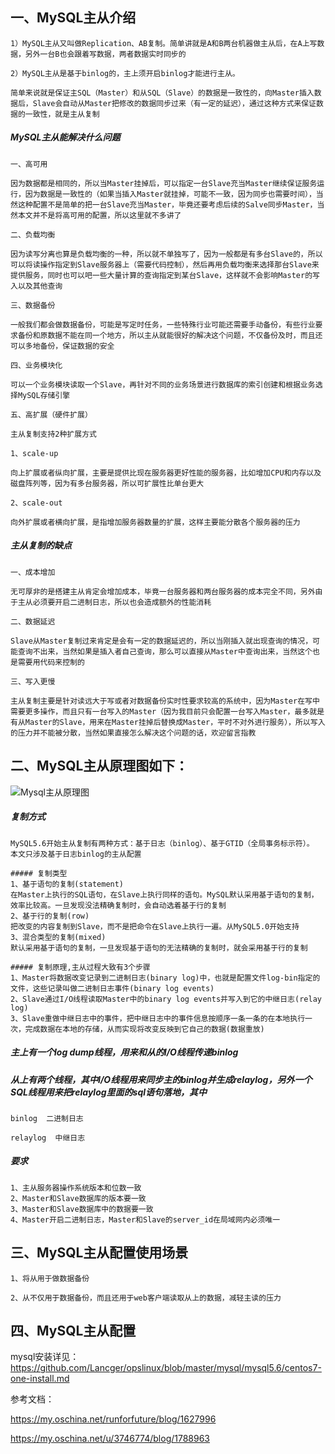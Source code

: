 ## 一、MySQL主从介绍

    1）MySQL主从又叫做Replication、AB复制。简单讲就是A和B两台机器做主从后，在A上写数据，另外一台B也会跟着写数据，两者数据实时同步的

    2）MySQL主从是基于binlog的，主上须开启binlog才能进行主从。
    
    简单来说就是保证主SQL（Master）和从SQL（Slave）的数据是一致性的，向Master插入数据后，Slave会自动从Master把修改的数据同步过来（有一定的延迟），通过这种方式来保证数据的一致性，就是主从复制
    
##### MySQL主从能解决什么问题
    
    一、高可用

    因为数据都是相同的，所以当Master挂掉后，可以指定一台Slave充当Master继续保证服务运行，因为数据是一致性的（如果当插入Master就挂掉，可能不一致，因为同步也需要时间），当然这种配置不是简单的把一台Slave充当Master，毕竟还要考虑后续的Salve同步Master，当然本文并不是将高可用的配置，所以这里就不多讲了

    二、负载均衡

    因为读写分离也算是负载均衡的一种，所以就不单独写了，因为一般都是有多台Slave的，所以可以将读操作指定到Slave服务器上（需要代码控制），然后再用负载均衡来选择那台Slave来提供服务，同时也可以吧一些大量计算的查询指定到某台Slave，这样就不会影响Master的写入以及其他查询
    
    三、数据备份

    一般我们都会做数据备份，可能是写定时任务，一些特殊行业可能还需要手动备份，有些行业要求备份和原数据不能在同一个地方，所以主从就能很好的解决这个问题，不仅备份及时，而且还可以多地备份，保证数据的安全

    四、业务模块化

    可以一个业务模块读取一个Slave，再针对不同的业务场景进行数据库的索引创建和根据业务选择MySQL存储引擎

    五、高扩展（硬件扩展）

    主从复制支持2种扩展方式

    1、scale-up

    向上扩展或者纵向扩展，主要是提供比现在服务器更好性能的服务器，比如增加CPU和内存以及磁盘阵列等，因为有多台服务器，所以可扩展性比单台更大

    2、scale-out

    向外扩展或者横向扩展，是指增加服务器数量的扩展，这样主要能分散各个服务器的压力

##### 主从复制的缺点
    
    一、成本增加

    无可厚非的是搭建主从肯定会增加成本，毕竟一台服务器和两台服务器的成本完全不同，另外由于主从必须要开启二进制日志，所以也会造成额外的性能消耗

    二、数据延迟

    Slave从Master复制过来肯定是会有一定的数据延迟的，所以当刚插入就出现查询的情况，可能查询不出来，当然如果是插入者自己查询，那么可以直接从Master中查询出来，当然这个也是需要用代码来控制的

    三、写入更慢

    主从复制主要是针对读远大于写或者对数据备份实时性要求较高的系统中，因为Master在写中需要更多操作，而且只有一台写入的Master（因为我目前只会配置一台写入Master，最多就是有从Master的Slave，用来在Master挂掉后替换成Master，平时不对外进行服务），所以写入的压力并不能被分散，当然如果直接怎么解决这个问题的话，欢迎留言指教

## 二、MySQL主从原理图如下：

  ![Mysql主从原理图](https://github.com/Lancger/opslinux/blob/master/images/mysql-ab.png)
  
   ##### 复制方式

    MySQL5.6开始主从复制有两种方式：基于日志（binlog）、基于GTID（全局事务标示符）。 
    本文只涉及基于日志binlog的主从配置
    
    ##### 复制类型
    1、基于语句的复制(statement)
    在Master上执行的SQL语句，在Slave上执行同样的语句。MySQL默认采用基于语句的复制，效率比较高。一旦发现没法精确复制时，会自动选着基于行的复制
    2、基于行的复制(row)
    把改变的内容复制到Slave，而不是把命令在Slave上执行一遍。从MySQL5.0开始支持
    3、混合类型的复制(mixed)
    默认采用基于语句的复制，一旦发现基于语句的无法精确的复制时，就会采用基于行的复制
    
    ##### 复制原理,主从过程大致有3个步骤
    1、Master将数据改变记录到二进制日志(binary log)中，也就是配置文件log-bin指定的文件，这些记录叫做二进制日志事件(binary log events) 
    2、Slave通过I/O线程读取Master中的binary log events并写入到它的中继日志(relay log) 
    3、Slave重做中继日志中的事件，把中继日志中的事件信息按顺序一条一条的在本地执行一次，完成数据在本地的存储，从而实现将改变反映到它自己的数据(数据重放)
    
   ##### 主上有一个log dump线程，用来和从的I/O线程传递binlog

   ##### 从上有两个线程，其中I/O线程用来同步主的binlog并生成relaylog，另外一个SQL线程用来把relaylog里面的sql语句落地，其中
    
    binlog  二进制日志

    relaylog  中继日志
    
   ##### 要求

    1、主从服务器操作系统版本和位数一致 
    2、Master和Slave数据库的版本要一致 
    3、Master和Slave数据库中的数据要一致 
    4、Master开启二进制日志，Master和Slave的server_id在局域网内必须唯一

## 三、MySQL主从配置使用场景

    1、将从用于做数据备份

    2、从不仅用于数据备份，而且还用于web客户端读取从上的数据，减轻主读的压力
    
## 四、MySQL主从配置
   
   mysql安装详见：https://github.com/Lancger/opslinux/blob/master/mysql/mysql5.6/centos7-one-install.md

参考文档： 

https://my.oschina.net/runforfuture/blog/1627996

https://my.oschina.net/u/3746774/blog/1788963
